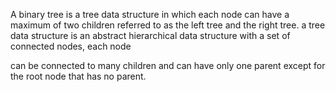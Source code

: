 A binary tree is a tree data structure in which each node can have a maximum of two children referred to as the left tree and the right tree. a tree data structure is an abstract hierarchical data structure with a set of connected nodes, each node

can be connected to many children and can have only one parent except for the root node that has no parent.
